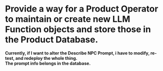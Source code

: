 # Provide a way for a Product Operator to maintain or create new LLM Function objects and store those in the Product Database.

**Currently, if I want to alter the Describe NPC  Prompt, i have to modify, re-test, and redeploy the whole thing.**  
**The prompt info belongs in the database.**
